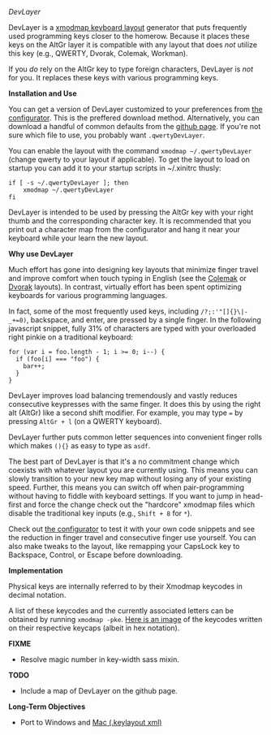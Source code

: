 *DevLayer*

DevLayer is a [xmodmap keyboard layout](https://wiki.archlinux.org/index.php/xmodmap) generator that puts frequently used programming keys closer to the homerow. Because it places these keys on the AltGr layer it is compatible with any layout that does *not* utilize this key (e.g., QWERTY, Dvorak, Colemak, Workman). 

If you *do* rely on the AltGr key to type foreign characters, DevLayer is *not* for you. It replaces these keys with various programming keys.


**Installation and Use**

You can get a version of DevLayer customized to your preferences from [the configurator](#). This is the preffered download method. Alternatively, you can download a handful of common defaults from the [github page](http://github.com/hbaughman/DevLayer). If you're not sure which file to use, you probably want `.qwertyDevLayer`.

You can enable the layout with the command `xmodmap ~/.qwertyDevLayer` (change qwerty to your layout if applicable). To get the layout to load on startup you can add it to your startup scripts in ~/.xinitrc thusly:

    if [ -s ~/.qwertyDevLayer ]; then
        xmodmap ~/.qwertyDevLayer
    fi

DevLayer is intended to be used by pressing the AltGr key with your right thumb and the corresponding character key. It is recommended that you print out a character map from the configurator and hang it near your keyboard while your learn the new layout.


**Why use DevLayer**

Much effort has gone into designing key layouts that minimize finger travel and improve comfort when touch typing in English (see the [Colemak](http://www.colemak.com/) or [Dvorak](http://en.wikipedia.org/wiki/Dvorak_Simplified_Keyboard) layouts). In contrast, virtually effort has been spent optimizing keyboards for various programming languages.

In fact, some of the most frequently used keys, including `/?;:'"[]{}\|-_+=0)`, backspace, and enter, are pressed by a single finger. In the following javascript snippet, fully 31% of characters are typed with your overloaded right pinkie on a traditional keyboard:

    for (var i = foo.length - 1; i >= 0; i--) {
      if (foo[i] === "foo") { 
        bar++;
      }
    }

DevLayer improves load balancing tremendously and vastly reduces consecutive keypresses with the same finger. It does this by using the right alt (AltGr) like a second shift modifier. For example, you may type `=` by pressing `AltGr + l` (on a QWERTY keyboard).

DevLayer further puts common letter sequences into convenient finger rolls which makes  `(){}` as easy to type as `asdf`.

The best part of DevLayer is that it's a no commitment change which coexists with whatever layout you are currently using. This means you can slowly transition to your new key map without losing any of your existing speed. Further, this means you can switch off when pair-programming without having to fiddle with keyboard settings. If you want to jump in head-first and force the change check out the "hardcore" xmodmap files which disable the traditional key inputs (e.g., `Shift + 8` for `*`).

Check out [the configurator](#) to test it with your own code snippets and see the reduction in finger travel and consecutive finger use yourself. You can also make tweaks to the layout, like remapping your CapsLock key to Backspace, Control, or Escape before downloading.


**Implementation**

Physical keys are internally referred to by their Xmodmap keycodes in decimal notation. 

A list of these keycodes and the currently associated letters can be obtained by running `xmodmap -pke`. [Here is an image](http://screenshots.debian.net/screenshots/x/xkeycaps/325_large.png) of the keycodes written on their respective keycaps (albeit in hex notation).


**FIXME**

* Resolve magic number in key-width sass mixin.


**TODO**

* Include a map of DevLayer on the github page.


**Long-Term Objectives**

* Port to Windows and [Mac (.keylayout xml)](https://superuser.com/questions/665494/how-to-make-a-custom-keyboard-layout-in-macos)